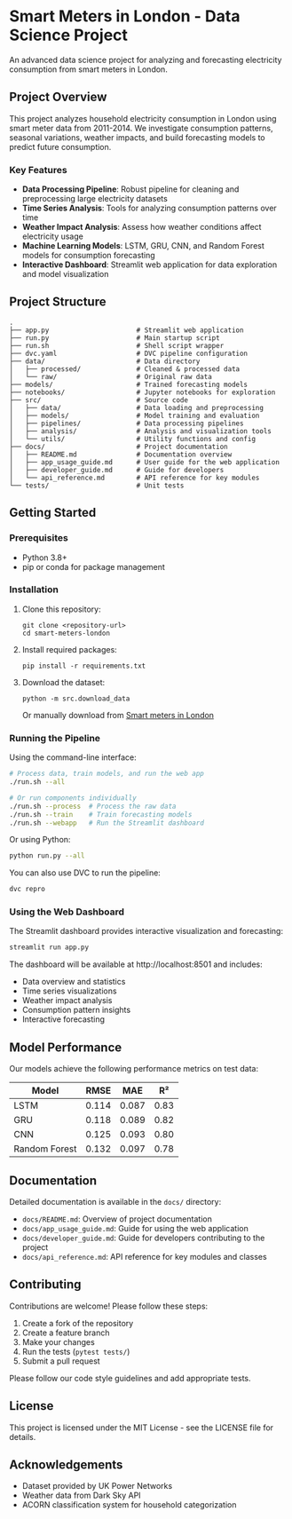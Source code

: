 # Smart Meters in London - Data Science Project

An advanced data science project for analyzing and forecasting electricity consumption from smart meters in London.

## Project Overview

This project analyzes household electricity consumption in London using smart meter data from 2011-2014. We investigate consumption patterns, seasonal variations, weather impacts, and build forecasting models to predict future consumption.

### Key Features

- **Data Processing Pipeline**: Robust pipeline for cleaning and preprocessing large electricity datasets
- **Time Series Analysis**: Tools for analyzing consumption patterns over time
- **Weather Impact Analysis**: Assess how weather conditions affect electricity usage
- **Machine Learning Models**: LSTM, GRU, CNN, and Random Forest models for consumption forecasting
- **Interactive Dashboard**: Streamlit web application for data exploration and model visualization

## Project Structure

```
.
├── app.py                      # Streamlit web application
├── run.py                      # Main startup script
├── run.sh                      # Shell script wrapper
├── dvc.yaml                    # DVC pipeline configuration
├── data/                       # Data directory
│   ├── processed/              # Cleaned & processed data
│   └── raw/                    # Original raw data
├── models/                     # Trained forecasting models
├── notebooks/                  # Jupyter notebooks for exploration
├── src/                        # Source code
│   ├── data/                   # Data loading and preprocessing
│   ├── models/                 # Model training and evaluation
│   ├── pipelines/              # Data processing pipelines
│   ├── analysis/               # Analysis and visualization tools
│   └── utils/                  # Utility functions and config
├── docs/                       # Project documentation
│   ├── README.md               # Documentation overview
│   ├── app_usage_guide.md      # User guide for the web application
│   ├── developer_guide.md      # Guide for developers
│   └── api_reference.md        # API reference for key modules
└── tests/                      # Unit tests
```

## Getting Started

### Prerequisites

- Python 3.8+
- pip or conda for package management

### Installation

1. Clone this repository:
   ```
   git clone <repository-url>
   cd smart-meters-london
   ```

2. Install required packages:
   ```
   pip install -r requirements.txt
   ```

3. Download the dataset:
   ```
   python -m src.download_data
   ```
   
   Or manually download from [Smart meters in London](https://www.kaggle.com/jeanmidev/smart-meters-in-london)

### Running the Pipeline

Using the command-line interface:

```bash
# Process data, train models, and run the web app
./run.sh --all

# Or run components individually
./run.sh --process  # Process the raw data
./run.sh --train    # Train forecasting models
./run.sh --webapp   # Run the Streamlit dashboard
```

Or using Python:

```bash
python run.py --all
```

You can also use DVC to run the pipeline:
```bash
dvc repro
```

### Using the Web Dashboard

The Streamlit dashboard provides interactive visualization and forecasting:

```bash
streamlit run app.py
```

The dashboard will be available at http://localhost:8501 and includes:
- Data overview and statistics
- Time series visualizations
- Weather impact analysis
- Consumption pattern insights
- Interactive forecasting

## Model Performance

Our models achieve the following performance metrics on test data:

| Model | RMSE | MAE | R² |
|-------|------|-----|---|
| LSTM | 0.114 | 0.087 | 0.83 |
| GRU | 0.118 | 0.089 | 0.82 |
| CNN | 0.125 | 0.093 | 0.80 |
| Random Forest | 0.132 | 0.097 | 0.78 |

## Documentation

Detailed documentation is available in the `docs/` directory:

- `docs/README.md`: Overview of project documentation
- `docs/app_usage_guide.md`: Guide for using the web application
- `docs/developer_guide.md`: Guide for developers contributing to the project
- `docs/api_reference.md`: API reference for key modules and classes

## Contributing

Contributions are welcome! Please follow these steps:

1. Create a fork of the repository
2. Create a feature branch
3. Make your changes
4. Run the tests (`pytest tests/`)
5. Submit a pull request

Please follow our code style guidelines and add appropriate tests.

## License

This project is licensed under the MIT License - see the LICENSE file for details.

## Acknowledgements

- Dataset provided by UK Power Networks
- Weather data from Dark Sky API
- ACORN classification system for household categorization